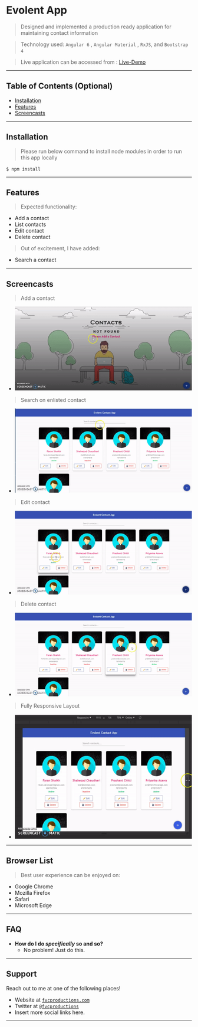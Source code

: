 
# Evolent App

> Designed and implemented a production ready application for maintaining contact information

> Technology used: `Angular 6` , `Angular Material` , `RxJS`, and `Bootstrap 4`

> Live application can be accessed from : [Live-Demo](https://evolent-faran.firebaseapp.com/) 

---

## Table of Contents (Optional)

- [Installation](#installation)
- [Features](#features)
- [Screencasts](#screencasts)


---


## Installation

> Please run below command to install node modules in order to run this app locally

```shell
$ npm install
```
---

## Features

> Expected functionality:
- Add a contact
- List contacts
- Edit contact
- Delete contact

> Out of excitement, I have added:
- Search a contact

---
## Screencasts

> Add a contact

- ![Add-Contact](Add-Contact.gif)

> Search on enlisted contact

- ![Search-Contact](Search-Contact.gif)

> Edit contact
- ![Edit-Contact](Edit-Contact.gif)

> Delete contact
- ![Delete-Contact](Delete-Contact.gif)

> Fully Responsive Layout
- ![Responsive-Layout](Responsive-Layout.gif)


---

## Browser List

> Best user experience can be enjoyed on:
- Google Chrome
- Mozilla Firefox
- Safari
- Microsoft Edge


---

## FAQ

- **How do I do *specifically* so and so?**
    - No problem! Just do this.

---

## Support

Reach out to me at one of the following places!

- Website at <a href="http://fvcproductions.com" target="_blank">`fvcproductions.com`</a>
- Twitter at <a href="http://twitter.com/fvcproductions" target="_blank">`@fvcproductions`</a>
- Insert more social links here.

---

